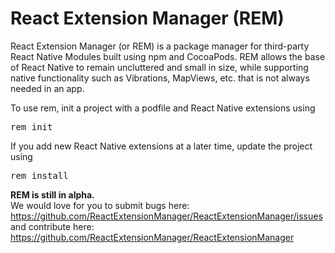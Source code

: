 React Extension Manager (REM)
======

React Extension Manager (or REM) is a package manager for third-party React Native Modules built using npm and CocoaPods. REM allows the base of React Native to remain uncluttered and small in size, while supporting native functionality such as Vibrations, MapViews, etc. that is not always needed in an app.

To use rem, init a project with a podfile and React Native extensions using <pre>rem init</pre>
If you add new React Native extensions at a later time, update the project using <pre>rem install</pre>

**REM is still in alpha.**<br />
We would love for you to submit bugs here: https://github.com/ReactExtensionManager/ReactExtensionManager/issues<br />
and contribute here: https://github.com/ReactExtensionManager/ReactExtensionManager
